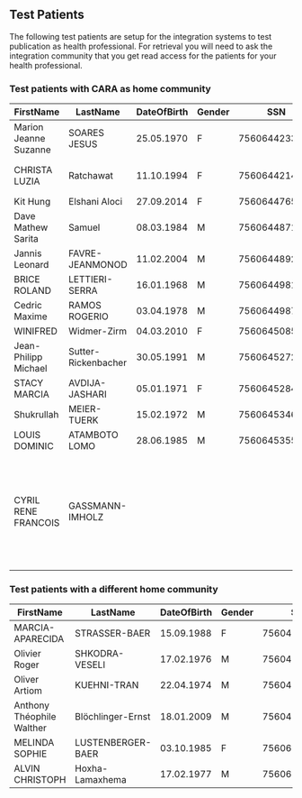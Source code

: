 ## Test Patients

The following test patients are setup for the integration systems to test publication as health professional.
For retrieval you will need to ask the integration community that you get read access for the patients for your health
professional.

### Test patients with CARA as home community

| **FirstName**         | **LastName**        | **DateOfBirth** | **Gender** | **SSN**       | Comment                                                                  |
|-----------------------|---------------------|-----------------|------------|---------------|--------------------------------------------------------------------------|
| Marion Jeanne Suzanne | SOARES JESUS        | 25.05.1970      | F          | 7560644233163 | restricted default conf code                                             |
| CHRISTA LUZIA         | Ratchawat           | 11.10.1994      | F          | 7560644214162 | secret default conf code                                                 |
| Kit Hung              | Elshani Aloci       | 27.09.2014      | F          | 7560644765176 |                                                                          |
| Dave Mathew Sarita    | Samuel              | 08.03.1984      | M          | 7560644871280 |                                                                          |
| Jannis Leonard        | FAVRE-JEANMONOD     | 11.02.2004      | M          | 7560644892179 |                                                                          |
| BRICE ROLAND          | LETTIERI-SERRA      | 16.01.1968      | M          | 7560644981064 |                                                                          |
| Cedric Maxime         | RAMOS ROGERIO       | 03.04.1978      | M          | 7560644987394 |                                                                          |
| WINIFRED              | Widmer-Zirm         | 04.03.2010      | F          | 7560645085549 |                                                                          |
| Jean-Philipp Michael  | Sutter-Rickenbacher | 30.05.1991      | M          | 7560645272765 |                                                                          |
| STACY MARCIA          | AVDIJA-JASHARI      | 05.01.1971      | F          | 7560645284416 |                                                                          | 
| Shukrullah            | MEIER-TUERK         | 15.02.1972      | M          | 7560645346817 |                                                                          |
| LOUIS DOMINIC         | ATAMBOTO LOMO       | 28.06.1985      | M          | 7560645355383 |                                                                          |
| CYRIL RENE FRANCOIS   | GASSMANN-IMHOLZ     |                 |            |               | normal default conf code, currently broken, use another (as of 12.10.23) |

### Test patients with a different home community

| **FirstName**             | **LastName**      | **DateOfBirth** | **Gender** | **SSN**       | Comment |
|---------------------------|-------------------|-----------------|------------|---------------|---------|
| MARCIA-APARECIDA          | STRASSER-BAER     | 15.09.1988      | F          | 7560410146567 | MDS     | 
| Olivier Roger             | SHKODRA-VESELI    | 17.02.1976      | M          | 7560410179848 | MDS     |
| Oliver Artiom             | KUEHNI-TRAN       | 22.04.1974      | M          | 7560410199921 | MDS     |
| Anthony Théophile Walther | Blöchlinger-Ernst | 18.01.2009      | M          | 7560410212903 | MDS     |
| MELINDA SOPHIE            | LUSTENBERGER-BAER | 03.10.1985      | F          | 7560615781303 | SteHAG  |
| ALVIN CHRISTOPH           | Hoxha-Lamaxhema   | 17.02.1977      | M          | 7560615860077 | SteHAG  |

